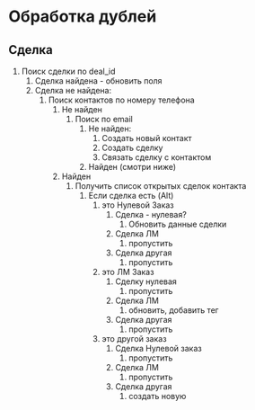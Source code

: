 # Обработка дублей #

## Сделка ##

1. Поиск сделки по deal_id
    1. Сделка найдена - обновить поля
    2. Сделка не найдена:
        1. Поиск контактов по номеру телефона
            1. Не найден
                1. Поиск по email
                    1. Не найден:
                        1. Создать новый контакт
                        2. Создать сделку
                        3. Связать сделку с контактом
                    2. Найден (смотри ниже)
            2. Найден
                1. Получить список открытых сделок контакта
                    1. Если сделка есть (Alt)
                       1. это Нулевой Заказ
                          1. Сделка - нулевая?
                             1. Обновить данные сделки
                          2. Сделка ЛМ
                             1. пропустить
                          3. Сделка другая
                             1. пропустить
                       2. это ЛМ Заказ
                          1. Сделку нулевая
                             1. пропустить
                          2. Сделка ЛМ
                             1. обновить, добавить тег
                          3. Сделка другая
                             1. пропустить
                       3. это другой заказ
                          1. Сделка Нулевой заказ
                             1. пропустить
                          2. Сделка ЛМ
                             1. пропустить
                          3. Сделка другая
                             1. создать новую
